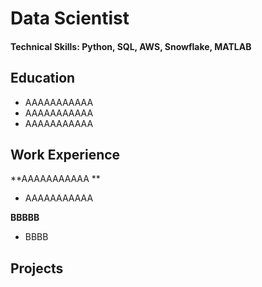 # Data Scientist

#### Technical Skills: Python, SQL, AWS, Snowflake, MATLAB

## Education
- AAAAAAAAAAA								       		
- AAAAAAAAAAA		 			        		
- AAAAAAAAAAA	

## Work Experience
**AAAAAAAAAAA	**
- AAAAAAAAAAA	

**BBBBB**
- BBBB

## Projects

